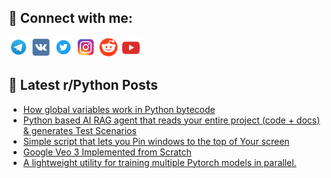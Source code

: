 ## 🔎 Connect with me:
[<img src="https://github.com/bullbesh/bullbesh/blob/main/images/Telegram.png" width="32" height="32" />](https://t.me/bullbesh)
[<img src="https://github.com/bullbesh/bullbesh/blob/main/images/VK.png" width="32" height="32" />](https://vk.com/bullbesh)
[<img src="https://github.com/bullbesh/bullbesh/blob/main/images/Twitter.png" width="32" height="32" />](https://twitter.com/bullbesh1)
[<img src="https://github.com/bullbesh/bullbesh/blob/main/images/Instagram.png" width="32" height="32" />](https://www.instagram.com/bullbesh)
[<img src="https://github.com/bullbesh/bullbesh/blob/main/images/Reddit.png" width="32" height="32" />](https://www.reddit.com/user/bullbesh)
[<img src="https://github.com/bullbesh/bullbesh/blob/main/images/YouTube.png" width="32" height="32" />](https://www.youtube.com/channel/UCtfjRs6uzgq5mfm8S06WTcg)

## 📕 Latest r/Python Posts
<!-- BLOG-POST-LIST:START -->
- [How global variables work in Python bytecode](https://www.reddit.com/r/Python/comments/1lctpba/how_global_variables_work_in_python_bytecode/)
- [Python based AI RAG agent that reads your entire project &lpar;code + docs&rpar; &amp; generates Test Scenarios](https://www.reddit.com/r/Python/comments/1lctojk/python_based_ai_rag_agent_that_reads_your_entire/)
- [Simple script that lets you Pin windows to the top of Your screen](https://www.reddit.com/r/Python/comments/1lcs9ul/simple_script_that_lets_you_pin_windows_to_the/)
- [Google Veo 3 Implemented from Scratch](https://www.reddit.com/r/Python/comments/1lcs8g1/google_veo_3_implemented_from_scratch/)
- [A lightweight utility for training multiple Pytorch models in parallel.](https://www.reddit.com/r/Python/comments/1lcrpu5/a_lightweight_utility_for_training_multiple/)
<!-- BLOG-POST-LIST:END -->
